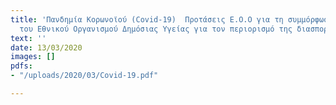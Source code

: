 ```yaml
---
title: 'Πανδημία Κορωνοϊού (Covid-19)  Προτάσεις Ε.Ο.Ο για τη συμμόρφωση με τις οδηγίες
  του Εθνικού Οργανισμού Δημόσιας Υγείας για τον περιορισμό της διασποράς του ιού '
text: ''
date: 13/03/2020
images: []
pdfs:
- "/uploads/2020/03/Covid-19.pdf"

---
```

